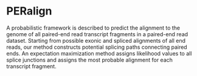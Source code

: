 # PERalign

A probabilistic framework is described to predict the alignment to the genome of all paired-end read transcript fragments in a paired-end read dataset. Starting from possible exonic and spliced alignments of all end reads, our method constructs potential splicing paths connecting paired ends. An expectation maximization method assigns likelihood values to all splice junctions and assigns the most probable alignment for each transcript fragment.
